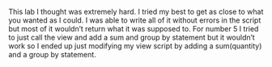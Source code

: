 This lab I thought was extremely hard. I tried my best to get as close to what you wanted as I could. I was able to write all of it without errors in the script but most of it wouldn’t return what it was supposed to.
For number 5 I tried to just call the view and add a sum and group by statement but it wouldn’t work so I ended up just modifying my view script by adding a sum(quantity) and a group by statement. 

